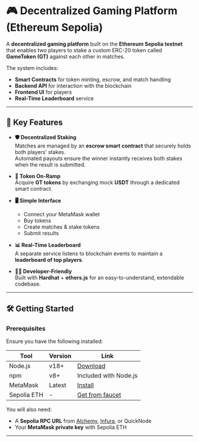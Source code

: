 # 🎮 Decentralized Gaming Platform (Ethereum Sepolia)

A **decentralized gaming platform** built on the **Ethereum Sepolia testnet** that enables two players to stake a custom ERC-20 token called **GameToken (GT)** against each other in matches.  

The system includes:
- **Smart Contracts** for token minting, escrow, and match handling
- **Backend API** for interaction with the blockchain
- **Frontend UI** for players
- **Real-Time Leaderboard** service

---

## 🚀 Key Features

- **🛡 Decentralized Staking**  
  Matches are managed by an **escrow smart contract** that securely holds both players’ stakes.  
  Automated payouts ensure the winner instantly receives both stakes when the result is submitted.

- **💱 Token On-Ramp**  
  Acquire **GT tokens** by exchanging mock **USDT** through a dedicated smart contract.

- **🖥 Simple Interface**  
  - Connect your MetaMask wallet  
  - Buy tokens  
  - Create matches & stake tokens  
  - Submit results

- **📊 Real-Time Leaderboard**  
  A separate service listens to blockchain events to maintain a **leaderboard of top players**.

- **👨‍💻 Developer-Friendly**  
  Built with **Hardhat** + **ethers.js** for an easy-to-understand, extendable codebase.

---

## 🛠 Getting Started

### **Prerequisites**
Ensure you have the following installed:

| Tool | Version | Link |
|------|---------|------|
| Node.js | v18+ | [Download](https://nodejs.org/) |
| npm | v8+ | Included with Node.js |
| MetaMask | Latest | [Install](https://metamask.io/) |
| Sepolia ETH | - | [Get from faucet](https://sepoliafaucet.com/) |

You will also need:
- A **Sepolia RPC URL** from [Alchemy](https://www.alchemy.com/), [Infura](https://infura.io/), or QuickNode
- Your **MetaMask private key** with Sepolia ETH

---

